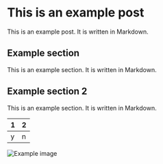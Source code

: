 # This is an example post

This is an example post. It is written in Markdown.

## Example section

This is an example section. It is written in Markdown.

## Example section 2

This is an example section. It is written in Markdown.

| 1 | 2 |
|---|---|
| y | n |


![Example image](example.png)
